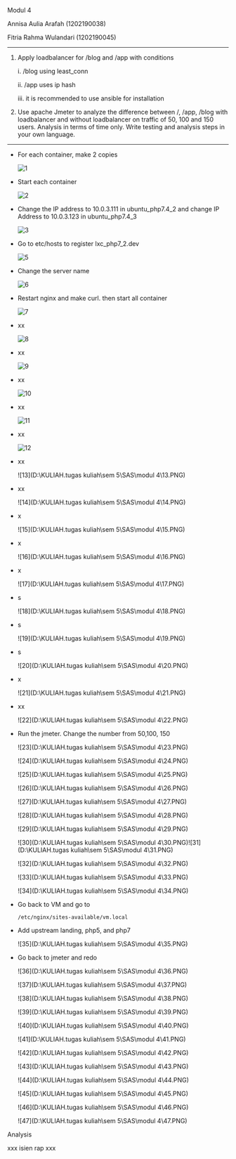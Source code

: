 Modul 4

Annisa Aulia Arafah (1202190038)

Fitria Rahma Wulandari (1202190045)

---

1. Apply loadbalancer for /blog and /app with conditions
   
   i. /blog using least_conn
  
   ii. /app uses ip hash
   
   iii. it is recommended to use ansible for installation
   
2. Use apache Jmeter to analyze the difference between /, /app, /blog with loadbalancer and without loadbalancer on traffic of 50, 100 and 150 users. Analysis in terms of time only. Write testing and analysis steps in your own language.

---

- For each container, make 2 copies 

  ![1](https://user-images.githubusercontent.com/92453574/148256371-b51204b9-7971-4edb-8ab8-dbe6c0223c64.PNG)

  

- Start each container

  ![2](https://user-images.githubusercontent.com/92453574/148256379-4f6de51e-b8e0-43ed-93e1-86dbcbd78b00.PNG)

  

- Change the IP address to 10.0.3.111 in ubuntu_php7.4_2 and change IP Address to 10.0.3.123 in ubuntu_php7.4_3

  ![3](https://user-images.githubusercontent.com/92453574/148256383-4ed9f83c-0fd2-4235-a3d9-1739226f733e.PNG)

  

- Go to etc/hosts to register lxc_php7_2.dev

  ![5](https://user-images.githubusercontent.com/92453574/148256391-1554aac7-2abd-47ab-a30b-8d7e6ddf69f4.PNG)

  

- Change the server name

  ![6](https://user-images.githubusercontent.com/92453574/148256397-fa168430-5032-47b6-a671-f739e4d6aebd.PNG)

  

- Restart nginx and make curl. then start all container

  ![7](https://user-images.githubusercontent.com/92453574/148256400-9df0671d-a2a4-4c2b-8719-622fed31ced4.PNG)

- xx

  ![8](https://user-images.githubusercontent.com/92453574/148256403-b388e3a0-9ae9-420e-a865-d1c2f473dd5e.PNG)

  

- xx

  ![9](https://user-images.githubusercontent.com/92453574/148256409-95b80c9a-1a20-4d16-82b3-9a5c59382c6f.PNG)

  

- xx

  ![10](https://user-images.githubusercontent.com/92453574/148256412-6d256292-a0d7-44a3-bf4c-fc175755819e.PNG)

  

- xx

  ![11](https://user-images.githubusercontent.com/92453574/148256415-c00fb359-ac6d-4042-a509-3e4156855f83.PNG)


  

- xx

  ![12](https://user-images.githubusercontent.com/92453574/148256359-e59c1ebe-169b-49ba-8016-e17a749a383a.PNG)

  

- xx

  ![13](D:\KULIAH\.tugas kuliah\sem 5\SAS\modul 4\13.PNG)

  

- xx

  ![14](D:\KULIAH\.tugas kuliah\sem 5\SAS\modul 4\14.PNG)

  

- x

  ![15](D:\KULIAH\.tugas kuliah\sem 5\SAS\modul 4\15.PNG)

  

- x

  ![16](D:\KULIAH\.tugas kuliah\sem 5\SAS\modul 4\16.PNG)

  

- x

  ![17](D:\KULIAH\.tugas kuliah\sem 5\SAS\modul 4\17.PNG)

  

- s

  ![18](D:\KULIAH\.tugas kuliah\sem 5\SAS\modul 4\18.PNG)

  

- s

  ![19](D:\KULIAH\.tugas kuliah\sem 5\SAS\modul 4\19.PNG)

  

- s

  ![20](D:\KULIAH\.tugas kuliah\sem 5\SAS\modul 4\20.PNG)

  

- x

  ![21](D:\KULIAH\.tugas kuliah\sem 5\SAS\modul 4\21.PNG)

  

- xx

  ![22](D:\KULIAH\.tugas kuliah\sem 5\SAS\modul 4\22.PNG)

  

- Run the jmeter. Change the number from 50,100, 150

  ![23](D:\KULIAH\.tugas kuliah\sem 5\SAS\modul 4\23.PNG)

  ![24](D:\KULIAH\.tugas kuliah\sem 5\SAS\modul 4\24.PNG)

  ![25](D:\KULIAH\.tugas kuliah\sem 5\SAS\modul 4\25.PNG)

  ![26](D:\KULIAH\.tugas kuliah\sem 5\SAS\modul 4\26.PNG)

  ![27](D:\KULIAH\.tugas kuliah\sem 5\SAS\modul 4\27.PNG)

  ![28](D:\KULIAH\.tugas kuliah\sem 5\SAS\modul 4\28.PNG)

  ![29](D:\KULIAH\.tugas kuliah\sem 5\SAS\modul 4\29.PNG)

  ![30](D:\KULIAH\.tugas kuliah\sem 5\SAS\modul 4\30.PNG)![31](D:\KULIAH\.tugas kuliah\sem 5\SAS\modul 4\31.PNG)

  ![32](D:\KULIAH\.tugas kuliah\sem 5\SAS\modul 4\32.PNG)

  ![33](D:\KULIAH\.tugas kuliah\sem 5\SAS\modul 4\33.PNG)

  ![34](D:\KULIAH\.tugas kuliah\sem 5\SAS\modul 4\34.PNG)

  

- Go back to VM and go to

  ```
  /etc/nginx/sites-available/vm.local
  ```

  

- Add upstream landing, php5, and php7

  ![35](D:\KULIAH\.tugas kuliah\sem 5\SAS\modul 4\35.PNG)

  

- Go back to jmeter and redo

  ![36](D:\KULIAH\.tugas kuliah\sem 5\SAS\modul 4\36.PNG)

  ![37](D:\KULIAH\.tugas kuliah\sem 5\SAS\modul 4\37.PNG)

  ![38](D:\KULIAH\.tugas kuliah\sem 5\SAS\modul 4\38.PNG)

  ![39](D:\KULIAH\.tugas kuliah\sem 5\SAS\modul 4\39.PNG)

  ![40](D:\KULIAH\.tugas kuliah\sem 5\SAS\modul 4\40.PNG)

  ![41](D:\KULIAH\.tugas kuliah\sem 5\SAS\modul 4\41.PNG)

  ![42](D:\KULIAH\.tugas kuliah\sem 5\SAS\modul 4\42.PNG)

  ![43](D:\KULIAH\.tugas kuliah\sem 5\SAS\modul 4\43.PNG)

  ![44](D:\KULIAH\.tugas kuliah\sem 5\SAS\modul 4\44.PNG)

  ![45](D:\KULIAH\.tugas kuliah\sem 5\SAS\modul 4\45.PNG)

  ![46](D:\KULIAH\.tugas kuliah\sem 5\SAS\modul 4\46.PNG)

  ![47](D:\KULIAH\.tugas kuliah\sem 5\SAS\modul 4\47.PNG)

  

Analysis

xxx isien rap xxx
